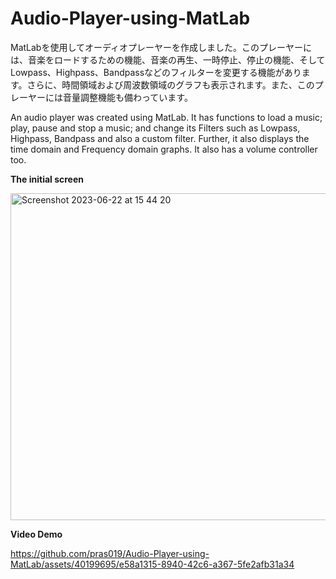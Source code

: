 # Audio-Player-using-MatLab

MatLabを使用してオーディオプレーヤーを作成しました。このプレーヤーには、音楽をロードするための機能、音楽の再生、一時停止、停止の機能、そしてLowpass、Highpass、Bandpassなどのフィルターを変更する機能があります。さらに、時間領域および周波数領域のグラフも表示されます。また、このプレーヤーには音量調整機能も備わっています。

An audio player was created using MatLab. It has functions to load a music; play, pause and stop a music; and change its Filters such as Lowpass, Highpass, Bandpass and also a custom filter. Further, it also displays the time domain and Frequency domain graphs. It also has a volume controller too. 

**The initial screen**

<img width="523" alt="Screenshot 2023-06-22 at 15 44 20" src="https://github.com/pras019/Audio-Player-using-MatLab/assets/40199695/94e7fc6c-86cc-4f41-8e85-9073ec0bc572">

**Video Demo**


https://github.com/pras019/Audio-Player-using-MatLab/assets/40199695/e58a1315-8940-42c6-a367-5fe2afb31a34




